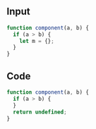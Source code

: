
## Input

```javascript
function component(a, b) {
  if (a > b) {
    let m = {};
  }
}

```

## Code

```javascript
function component(a, b) {
  if (a > b) {
  }
  return undefined;
}

```
      